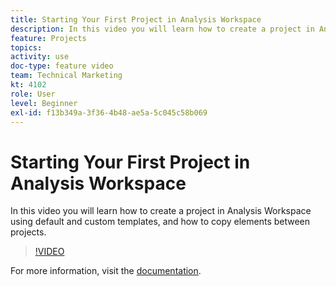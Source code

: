 ```yaml
---
title: Starting Your First Project in Analysis Workspace
description: In this video you will learn how to create a project in Analysis Workspace using default and custom templates, and how to copy elements between projects.
feature: Projects
topics: 
activity: use
doc-type: feature video
team: Technical Marketing
kt: 4102
role: User
level: Beginner
exl-id: f13b349a-3f36-4b48-ae5a-5c045c58b069
---
```

# Starting Your First Project in Analysis Workspace

In this video you will learn how to create a project in Analysis Workspace using default and custom templates, and how to copy elements between projects.

>[!VIDEO](https://video.tv.adobe.com/v/30368/?quality=12)

For more information, visit the [documentation](https://experienceleague.adobe.com/docs/analytics/analyze/analysis-workspace/build-workspace-project/freeform-overview.html).
